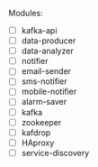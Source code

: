 Modules:

* [ ] kafka-api
* [ ] data-producer
* [ ] data-analyzer
* [ ] notifier
* [ ] email-sender
* [ ] sms-notifier
* [ ] mobile-notifier
* [ ] alarm-saver
* [ ] kafka
* [ ] zookeeper
* [ ] kafdrop
* [ ] HAproxy
* [ ] service-discovery